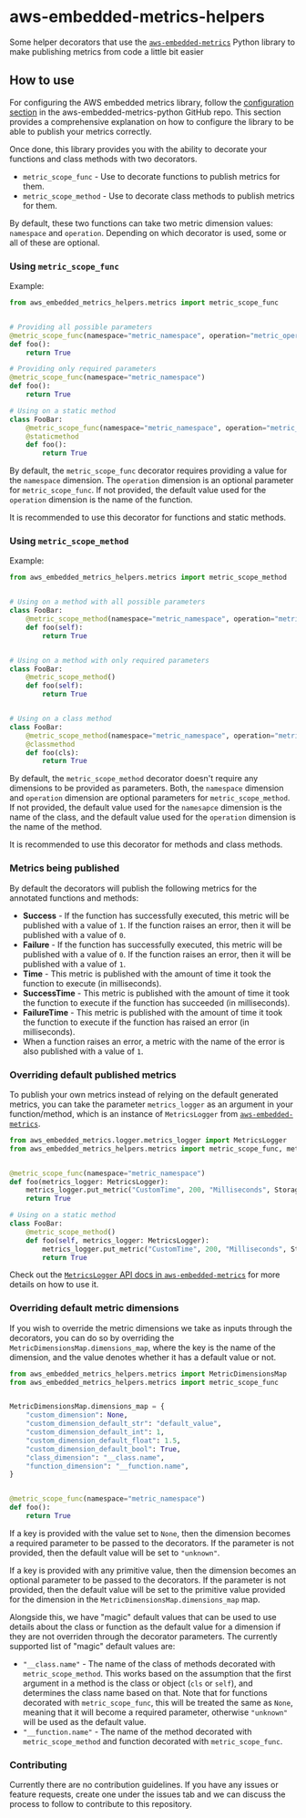 # aws-embedded-metrics-helpers

Some helper decorators that use the [`aws-embedded-metrics`](https://github.com/awslabs/aws-embedded-metrics-python) Python library to make publishing metrics from code a little bit easier

## How to use

For configuring the AWS embedded metrics library, follow the [configuration section](https://github.com/awslabs/aws-embedded-metrics-python#configuration) in the aws-embedded-metrics-python GitHub repo. This section provides a comprehensive explanation on how to configure the library to be able to publish your metrics correctly.

Once done, this library provides you with the ability to decorate your functions and class methods with two decorators.

- `metric_scope_func` - Use to decorate functions to publish metrics for them.
- `metric_scope_method` - Use to decorate class methods to publish metrics for them.

By default, these two functions can take two metric dimension values: `namespace` and `operation`. Depending on which decorator is used, some or all of these are optional.

### Using `metric_scope_func`

Example:

```python
from aws_embedded_metrics_helpers.metrics import metric_scope_func


# Providing all possible parameters
@metric_scope_func(namespace="metric_namespace", operation="metric_operation")
def foo():
    return True

# Providing only required parameters
@metric_scope_func(namespace="metric_namespace")
def foo():
    return True

# Using on a static method
class FooBar:
    @metric_scope_func(namespace="metric_namespace", operation="metric_operation")
    @staticmethod
    def foo():
        return True
```

By default, the `metric_scope_func` decorator requires providing a value for the `namespace` dimension. The `operation` dimension is an optional parameter for `metric_scope_func`. If not provided, the default value used for the `operation` dimension is the name of the function.

It is recommended to use this decorator for functions and static methods.

### Using `metric_scope_method`

Example:

```python
from aws_embedded_metrics_helpers.metrics import metric_scope_method


# Using on a method with all possible parameters
class FooBar:
    @metric_scope_method(namespace="metric_namespace", operation="metric_operation")
    def foo(self):
        return True


# Using on a method with only required parameters
class FooBar:
    @metric_scope_method()
    def foo(self):
        return True


# Using on a class method
class FooBar:
    @metric_scope_method(namespace="metric_namespace", operation="metric_operation")
    @classmethod
    def foo(cls):
        return True
```

By default, the `metric_scope_method` decorator doesn't require any dimensions to be provided as parameters. Both, the `namespace` dimension and `operation` dimension are optional parameters for `metric_scope_method`. If not provided, the default value used for the `namesapce` dimension is the name of the class, and the default value used for the `operation` dimension is the name of the method.

It is recommended to use this decorator for methods and class methods.

### Metrics being published

By default the decorators will publish the following metrics for the annotated functions and methods:

- **Success** - If the function has successfully executed, this metric will be published with a value of `1`. If the function raises an error, then it will be published with a value of `0`.
- **Failure** - If the function has successfully executed, this metric will be published with a value of `0`. If the function raises an error, then it will be published with a value of `1`.
- **Time** - This metric is published with the amount of time it took the function to execute (in milliseconds).
- **SuccessTime** - This metric is published with the amount of time it took the function to execute if the function has succeeded (in milliseconds).
- **FailureTime** - This metric is published with the amount of time it took the function to execute if the function has raised an error (in milliseconds).
- When a function raises an error, a metric with the name of the error is also published with a value of `1`.

### Overriding default published metrics

To publish your own metrics instead of relying on the default generated metrics, you can take the parameter `metrics_logger` as an argument in your function/method, which is an instance of `MetricsLogger` from [`aws-embedded-metrics`](https://github.com/awslabs/aws-embedded-metrics-python#metricslogger).

```python
from aws_embedded_metrics.logger.metrics_logger import MetricsLogger
from aws_embedded_metrics_helpers.metrics import metric_scope_func, metric_scope_method


@metric_scope_func(namespace="metric_namespace")
def foo(metrics_logger: MetricsLogger):
    metrics_logger.put_metric("CustomTime", 200, "Milliseconds", StorageResolution.STANDARD)
    return True

# Using on a static method
class FooBar:
    @metric_scope_method()
    def foo(self, metrics_logger: MetricsLogger):
        metrics_logger.put_metric("CustomTime", 200, "Milliseconds", StorageResolution.STANDARD)
        return True
```

Check out the [`MetricsLogger` API docs in `aws-embedded-metrics`](https://github.com/awslabs/aws-embedded-metrics-python#metricslogger) for more details on how to use it.

### Overriding default metric dimensions

If you wish to override the metric dimensions we take as inputs through the decorators, you can do so by overriding the `MetricDimensionsMap.dimensions_map`, where the key is the name of the dimension, and the value denotes whether it has a default value or not.

```python
from aws_embedded_metrics_helpers.metrics import MetricDimensionsMap
from aws_embedded_metrics_helpers.metrics import metric_scope_func


MetricDimensionsMap.dimensions_map = {
    "custom_dimension": None,
    "custom_dimension_default_str": "default_value",
    "custom_dimension_default_int": 1,
    "custom_dimension_default_float": 1.5,
    "custom_dimension_default_bool": True,
    "class_dimension": "__class.name",
    "function_dimension": "__function.name",
}


@metric_scope_func(namespace="metric_namespace")
def foo():
    return True
```

If a key is provided with the value set to `None`, then the dimension becomes a required parameter to be passed to the decorators. If the parameter is not provided, then the default value will be set to `"unknown"`.

If a key is provided with any primitive value, then the dimension becomes an optional parameter to be passed to the decorators. If the parameter is not provided, then the default value will be set to the primitive value provided for the dimension in the `MetricDimensionsMap.dimensions_map` map.

Alongside this, we have "magic" default values that can be used to use details about the class or function as the default value for a dimension if they are not overriden through the decorator parameters. The currently supported list of "magic" default values are:

- `"__class.name"` - The name of the class of methods decorated with `metric_scope_method`. This works based on the assumption that the first argument in a method is the class or object (`cls` or `self`), and determines the class name based on that. Note that for functions decorated with `metric_scope_func`, this will be treated the same as `None`, meaning that it will become a required parameter, otherwise `"unknown"` will be used as the default value.
- `"__function.name"` - The name of the method decorated with `metric_scope_method` and function decorated with `metric_scope_func`.

### Contributing

Currently there are no contribution guidelines. If you have any issues or feature requests, create one under the issues tab and we can discuss the process to follow to contribute to this repository.
